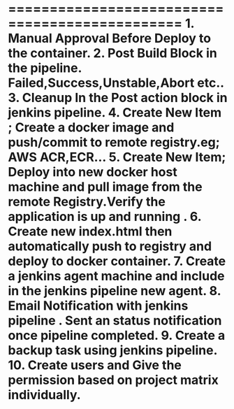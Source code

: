 ===============================================
	1. Manual Approval Before Deploy to the container.
	2. Post Build Block in the pipeline. Failed,Success,Unstable,Abort etc..
	3. Cleanup In the Post action block in jenkins pipeline.
	4. Create New Item ; Create a docker image and push/commit to remote registry.eg; AWS ACR,ECR…
	5. Create New Item; Deploy into new docker host machine and pull image from the remote Registry.Verify the application is up and running .
	6. Create new index.html then automatically push to registry and deploy to docker container.
	7. Create a jenkins agent machine and include in the jenkins pipeline new agent.
	8. Email Notification with jenkins pipeline . Sent an status notification once pipeline completed.
	9. Create a backup task using jenkins pipeline.
	10. Create users and Give the permission based on project matrix individually.
===============================================
